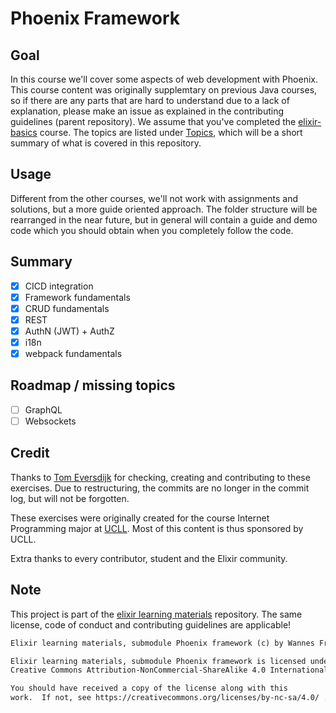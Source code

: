 # Phoenix Framework

## Goal

In this course we'll cover some aspects of web development with Phoenix. This course content was originally supplemtary on previous Java courses, so if there are any parts that are hard to understand due to a lack of explanation, please make an issue as explained in the contributing guidelines (parent repository). We assume that you've completed the [elixir-basics](https://github.com/WannesFransen1994/elixir-basics) course. The topics are listed under [Topics](#topics), which will be a short summary of what is covered in this repository.

## Usage

Different from the other courses, we'll not work with assignments and solutions, but a more guide oriented approach. The folder structure will be rearranged in the near future, but in general will contain a guide and demo code which you should obtain when you completely follow the code.

## Summary

- [X] CICD integration
- [X] Framework fundamentals
- [X] CRUD fundamentals
- [X] REST
- [X] AuthN (JWT) + AuthZ
- [X] i18n
- [X] webpack fundamentals

## Roadmap / missing topics

- [ ] GraphQL
- [ ] Websockets

## Credit

Thanks to [Tom Eversdijk](https://github.com/TomEversdijk) for checking, creating and contributing to these exercises. Due to restructuring, the commits are no longer in the commit log, but will not be forgotten.

These exercises were originally created for the course Internet Programming major at [UCLL](https://www.ucll.be/). Most of this content is thus sponsored by UCLL.

Extra thanks to every contributor, student and the Elixir community.

## Note

This project is part of the [elixir learning materials](https://github.com/WannesFransen1994/elixir-learning-materials) repository. The same license, code of conduct and contributing guidelines are applicable!

```txt
Elixir learning materials, submodule Phoenix framework (c) by Wannes Fransen

Elixir learning materials, submodule Phoenix framework is licensed under a
Creative Commons Attribution-NonCommercial-ShareAlike 4.0 International (CC BY-NC-SA 4.0).

You should have received a copy of the license along with this
work.  If not, see https://creativecommons.org/licenses/by-nc-sa/4.0/ .
```
